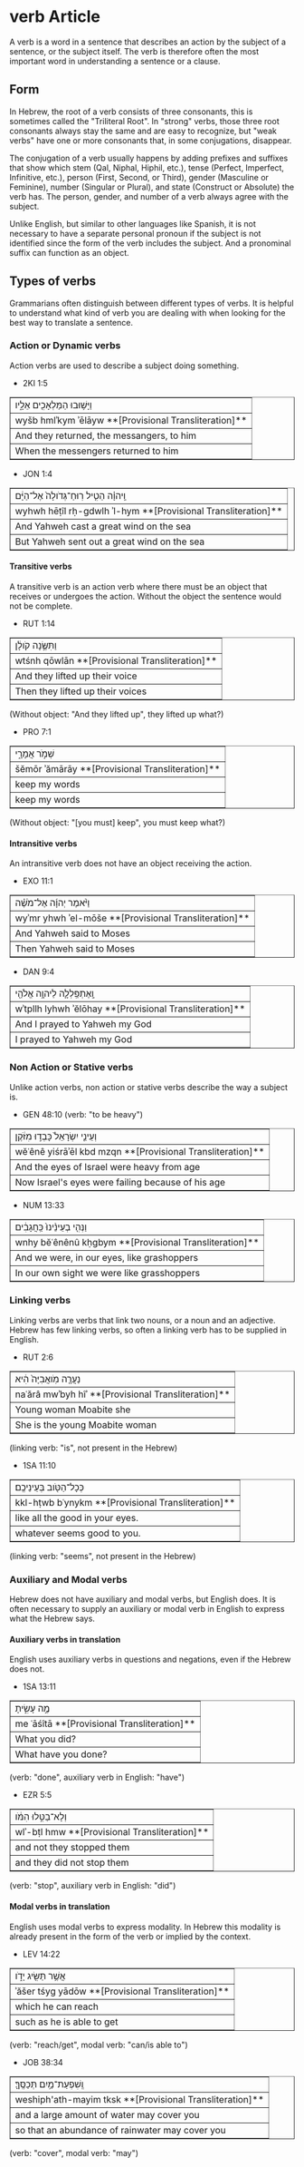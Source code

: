 # verb Article
A verb is a word in a sentence that describes an action by the subject of a sentence, or the subject itself. The verb is therefore often the most important word in understanding a sentence or a clause.

## Form
In Hebrew, the root of a verb consists of three consonants, this is sometimes called the "Triliteral Root". In "strong" verbs, those three root consonants always stay the same and are easy to recognize, but "weak verbs" have one or more consonants that, in some conjugations, disappear.

The conjugation of a verb usually happens by adding prefixes and suffixes that show which stem (Qal, Niphal, Hiphil, etc.), tense (Perfect, Imperfect, Infinitive, etc.), person (First, Second, or Third), gender (Masculine or Feminine), number (Singular or Plural), and state (Construct or Absolute) the verb has. The person, gender, and number of a verb always agree with the subject.

Unlike English, but similar to other languages like Spanish, it is not necessary to have a separate personal pronoun if the subject is not identified since the form of the verb includes the subject. And a pronominal suffix can function as an object.

## Types of verbs
Grammarians often distinguish between different types of verbs. It is helpful to understand what kind of verb you are dealing with when looking for the best way to translate a sentence.

### Action or Dynamic verbs
Action verbs are used to describe a subject doing something.

* 2KI 1:5
<table border="1" class="docutils">
<colgroup>
<col width="100%" />
</colgroup>
<tbody valign="top">
<tr class="row-odd"><td>וַיָּשׁ֥וּבוּ הַמַּלְאָכִ֖ים אֵלָ֑יו</td>
</tr>
<tr class="row-even"><td>wyšb hmlʾkym ʾēlāyw **[Provisional Transliteration]**</td>
</tr>
<tr class="row-odd"><td>And they returned, the messangers, to him</td>
</tr>
<tr class="row-even"><td>When the messengers returned to him</td>
</tr>
</tbody>
</table>

* JON 1:4
<table border="1" class="docutils">
<colgroup>
<col width="100%" />
</colgroup>
<tbody valign="top">
<tr class="row-odd"><td>וַֽיהוָ֗ה הֵטִ֤יל רֽוּחַ־גְּדֹולָה֙ אֶל־הַיָּ֔ם</td>
</tr>
<tr class="row-even"><td>wyhwh hēṭîl rḥ-gdwlh ʾl-hym **[Provisional Transliteration]**</td>
</tr>
<tr class="row-odd"><td>And Yahweh cast a great wind on the sea</td>
</tr>
<tr class="row-even"><td>But Yahweh sent out a great wind on the sea</td>
</tr>
</tbody>
</table>

#### Transitive verbs
A transitive verb is an action verb where there must be an object that receives or undergoes the action. Without the object the sentence would not be complete.

* RUT 1:14
<table border="1" class="docutils">
<colgroup>
<col width="100%" />
</colgroup>
<tbody valign="top">
<tr class="row-odd"><td>וַתִּשֶּׂ֣נָה קֹולָ֔ן</td>
</tr>
<tr class="row-even"><td>wtśnh qōwlān **[Provisional Transliteration]**</td>
</tr>
<tr class="row-odd"><td>And they lifted up their voice</td>
</tr>
<tr class="row-even"><td>Then they lifted up their voices</td>
</tr>
</tbody>
</table>

(Without object: "And they lifted up", they lifted up what?)

* PRO 7:1
<table border="1" class="docutils">
<colgroup>
<col width="100%" />
</colgroup>
<tbody valign="top">
<tr class="row-odd"><td>שְׁמֹ֣ר אֲמָרָ֑י</td>
</tr>
<tr class="row-even"><td>šĕmōr ʾămārāy **[Provisional Transliteration]**</td>
</tr>
<tr class="row-odd"><td>keep my words</td>
</tr>
<tr class="row-even"><td>keep my words</td>
</tr>
</tbody>
</table>
	
(Without object: "[you must] keep", you must keep what?)

#### Intransitive verbs
An intransitive verb does not have an object receiving the action.

* EXO 11:1
<table border="1" class="docutils">
<colgroup>
<col width="100%" />
</colgroup>
<tbody valign="top">
<tr class="row-odd"><td>וַיֹּ֨אמֶר יְהוָ֜ה אֶל־מֹשֶׁ֗ה</td>
</tr>
<tr class="row-even"><td>wyʾmr yhwh ʾel-mōše **[Provisional Transliteration]**</td>
</tr>
<tr class="row-odd"><td>And Yahweh said to Moses</td>
</tr>
<tr class="row-even"><td>Then Yahweh said to Moses</td>
</tr>
</tbody>
</table>

* DAN 9:4
<table border="1" class="docutils">
<colgroup>
<col width="100%" />
</colgroup>
<tbody valign="top">
<tr class="row-odd"><td>וָֽאֶתְפַּֽלְלָ֛ה לַיהוָ֥ה אֱלֹהַ֖י</td>
</tr>
<tr class="row-even"><td>wʾtpllh lyhwh ʾĕlōhay **[Provisional Transliteration]**</td>
</tr>
<tr class="row-odd"><td>And I prayed to Yahweh my God</td>
</tr>
<tr class="row-even"><td>I prayed to Yahweh my God</td>
</tr>
</tbody>
</table>

### Non Action or Stative verbs
Unlike action verbs, non action or stative verbs describe the way a subject is.

* GEN 48:10 (verb: "to be heavy")
<table border="1" class="docutils">
<colgroup>
<col width="100%" />
</colgroup>
<tbody valign="top">
<tr class="row-odd"><td>וְעֵינֵ֤י יִשְׂרָאֵל֙ כָּבְד֣וּ מִזֹּ֔קֶן</td>
</tr>
<tr class="row-even"><td>wĕʿênê yiśrāʾēl kbd mzqn **[Provisional Transliteration]**</td>
</tr>
<tr class="row-odd"><td>And the eyes of Israel were heavy from age</td>
</tr>
<tr class="row-even"><td>Now Israel's eyes were failing because of his age</td>
</tr>
</tbody>
</table>

* NUM 13:33
<table border="1" class="docutils">
<colgroup>
<col width="100%" />
</colgroup>
<tbody valign="top">
<tr class="row-odd"><td>וַנְּהִ֤י בְעֵינֵ֨ינוּ֙ כַּֽחֲגָבִ֔ים</td>
</tr>
<tr class="row-even"><td>wnhy bĕʿênênû kḥgbym **[Provisional Transliteration]**</td>
</tr>
<tr class="row-odd"><td>And we were, in our eyes, like grashoppers</td>
</tr>
<tr class="row-even"><td>In our own sight we were like grasshoppers</td>
</tr>
</tbody>
</table>
	
### Linking verbs
Linking verbs are verbs that link two nouns, or a noun and an adjective. Hebrew has few linking verbs, so often a linking verb has to be supplied in English.

* RUT 2:6
<table border="1" class="docutils">
<colgroup>
<col width="100%" />
</colgroup>
<tbody valign="top">
<tr class="row-odd"><td>נַעֲרָ֤ה מֹֽואֲבִיָּה֙ הִ֔יא</td>
</tr>
<tr class="row-even"><td>naʿărâ mwʾbyh hîʾ **[Provisional Transliteration]**</td>
</tr>
<tr class="row-odd"><td>Young woman Moabite she</td>
</tr>
<tr class="row-even"><td>She is the young Moabite woman</td>
</tr>
</tbody>
</table>

(linking verb: "is", not present in the Hebrew)

* 1SA 11:10
<table border="1" class="docutils">
<colgroup>
<col width="100%" />
</colgroup>
<tbody valign="top">
<tr class="row-odd"><td>כְּכָל־הַטֹּ֖וב בְּעֵינֵיכֶֽם׃</td>
</tr>
<tr class="row-even"><td>kkl-hṭwb bʿynykm **[Provisional Transliteration]**</td>
</tr>
<tr class="row-odd"><td>like all the good in your eyes.</td>
</tr>
<tr class="row-even"><td>whatever seems good to you.</td>
</tr>
</tbody>
</table>

(linking verb: "seems", not present in the Hebrew)

### Auxiliary and Modal verbs
Hebrew does not have auxiliary and modal verbs, but English does. It is often necessary to supply an auxiliary or modal verb in English to express what the Hebrew says.

#### Auxiliary verbs in translation
English uses auxiliary verbs in questions and negations, even if the Hebrew does not.

* 1SA 13:11
<table border="1" class="docutils">
<colgroup>
<col width="100%" />
</colgroup>
<tbody valign="top">
<tr class="row-odd"><td>מֶ֣ה עָשִׂ֑יתָ</td>
</tr>
<tr class="row-even"><td>me ʿāśîtā **[Provisional Transliteration]**</td>
</tr>
<tr class="row-odd"><td>What you did?</td>
</tr>
<tr class="row-even"><td>What have you done?</td>
</tr>
</tbody>
</table>

(verb: "done", auxiliary verb in English: "have")

* EZR 5:5
<table border="1" class="docutils">
<colgroup>
<col width="100%" />
</colgroup>
<tbody valign="top">
<tr class="row-odd"><td>וְלָא־בַטִּ֣לוּ הִמֹּ֔ו</td>
</tr>
<tr class="row-even"><td>wlʾ-bṭl hmw **[Provisional Transliteration]**</td>
</tr>
<tr class="row-odd"><td>and not they stopped them</td>
</tr>
<tr class="row-even"><td>and they did not stop them</td>
</tr>
</tbody>
</table>
	
(verb: "stop", auxiliary verb in English: "did")

#### Modal verbs in translation
English uses modal verbs to express modality. In Hebrew this modality is already present in the form of the verb or implied by the context.

* LEV 14:22
<table border="1" class="docutils">
<colgroup>
<col width="100%" />
</colgroup>
<tbody valign="top">
<tr class="row-odd"><td>אֲשֶׁ֥ר תַּשִּׂ֖יג יָדֹ֑ו</td>
</tr>
<tr class="row-even"><td>ʾăšer tśyg yādōw **[Provisional Transliteration]**</td>
</tr>
<tr class="row-odd"><td>which he can reach</td>
</tr>
<tr class="row-even"><td>such as he is able to get</td>
</tr>
</tbody>
</table>
	
(verb: "reach/get", modal verb: "can/is able to")

* JOB 38:34
<table border="1" class="docutils">
<colgroup>
<col width="100%" />
</colgroup>
<tbody valign="top">
<tr class="row-odd"><td>וְֽשִׁפְעַת־מַ֥יִם תְּכַסֶּֽךָּ׃</td>
</tr>
<tr class="row-even"><td>weshiph'ath-mayim tksk **[Provisional Transliteration]**</td>
</tr>
<tr class="row-odd"><td>and a large amount of water may cover you</td>
</tr>
<tr class="row-even"><td>so that an abundance of rainwater may cover you</td>
</tr>
</tbody>
</table>
	
(verb: "cover", modal verb: "may")